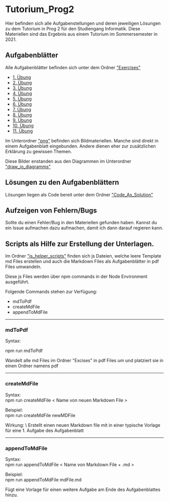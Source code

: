 # Tutorium_Prog2

Hier befinden sich alle Aufgabenstellungen und deren jeweiligen Lösungen zu dem Tutorium in Prog 2 für den Studiengang Informatik. 
Diese Materiellen sind das Ergebnis aus einem Tutorium im Sommersemester in 2021.

## Aufgabenblätter

Alle Aufgabenblätter befinden sich unter dem Ordner ["Exercises"](./Exercises)

- [1. Übung](./Exercises/Exercise_1_Wiederholung_Prog1.md)
- [2. Übung](./Exercises/Exercise_2_ClassPractice.md)
- [3. Übung](./Exercises/Exercise_3_Operator_Overloading.md)
- [4. Übung](./Exercises/Exercise_4_Erweiterbare_Listen.md)
- [5. Übung](./Exercises/Exercise_5_Sortierung_Queue.md)
- [6. Übung](./Exercises/Exercise_6_Binary_Tree.md)
- [7. Übung](./Exercises/Exercise_7_Vererbung_Exceptions.md)
- [8. Übung](./Exercises/Exercise_8_Interfaces.md)
- [9. Übung](./Exercises/Exercise_9_Interfaces_and_Generics.md)
- [10. Übung](./Exercises/Exercise_10_Generic_Stack_and_Delegates.md)
- [11. Übung](./Exercises/Exercise_11_Events.md)

Im Unterordner ["png"](./Exercises/png) befinden sich Bildmateriellen. Manche sind direkt in einem Aufgabenblatt eingebunden.
Andere dienen eher zur zusätzlichen Erklärung zu gewissen Themen. 

Diese Bilder enstanden aus den Diagrammen im Unterordner ["draw_io_diagramms"](./Exercises/draw_io_diagramms)

## Lösungen zu den Aufgabenblättern

Lösungen liegen als Code bereit unter dem Ordner ["Code_As_Solution"](./Code_As_Solution)

## Aufzeigen von Fehlern/Bugs

Sollte du einen Fehler/Bug in den Materiellen gefunden haben.
Kannst du ein Issue aufmachen dazu aufmachen, damit ich dann darauf regieren kann.

## Scripts als Hilfe zur Erstellung der Unterlagen.

Im Ordner ["js_helper_scripts"](./js_helper_scripts) finden sich js Dateien, welche
leere Template md Files erstellen und auch die Markdown Files als Aufgabenblätter in pdf Files umwandeln.

Diese js Files werden über npm commands in der Node Environment ausgeführt.

Folgende Commands stehen zur Verfügung:

- mdToPdf
- createMdFile
- appendToMdFile

---

### mdToPdf

Syntax:

npm run mdToPdf

Wandelt alle md Files im Ordner "Excises" in pdf Files um und platziert sie in einen Ordner namens pdf

---

### createMdFile

Syntax: \
npm run createMdFile \< Name von neuen Markdown File \>

Beispiel: \
npm run createMdFile newMDFile

Wirkung: \ 
Erstellt einen neuen Markdown file mit in einer typische Vorlage für eine 1. Aufgabe des Aufgabenblatt

---

### appendToMdFile

Syntax: \
npm run appendToMdFile \< Name von Markdown File + .md \>

Beispiel: \
npm run appendToMdFile mdFile.md

Fügt eine Vorlage für einen weitere Aufgabe am Ende des Aufgabenblattes hinzu.